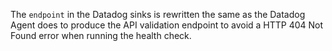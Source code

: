The `endpoint` in the Datadog sinks is rewritten the same as the Datadog Agent
does to produce the API validation endpoint to avoid a HTTP 404 Not Found error
when running the health check.
